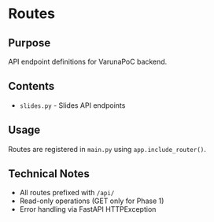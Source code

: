 # Routes

## Purpose
API endpoint definitions for VarunaPoC backend.

## Contents
- `slides.py` - Slides API endpoints

## Usage
Routes are registered in `main.py` using `app.include_router()`.

## Technical Notes
- All routes prefixed with `/api/`
- Read-only operations (GET only for Phase 1)
- Error handling via FastAPI HTTPException
